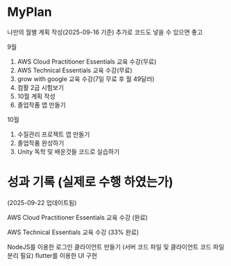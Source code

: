 # MyPlan
나만의 월별 계획 작성(2025-09-16 기준)
추가로 코드도 넣을 수 있으면 좋고

9월
1. AWS Cloud Practitioner Essentials 교육 수강(무료) 
2. AWS Technical Essentials 교육 수강(무료)
3. grow with google 교육 수강(7일 무료 후 월 49달러)
4. 컴활 2급 시험보기
5. 10월 계획 작성
6. 졸업작품 앱 만들기

10월
1. 수질관리 프로젝트 앱 만들기
2. 졸업작품 완성하기
3. Unity 독학 및 배운것들 코드로 실습하기


# 성과 기록 (실제로 수행 하였는가)
(2025-09-22 업데이트됨)

AWS Cloud Practitioner Essentials 교육 수강 (완료)

AWS Technical Essentials 교육 수강 (33% 완료)

NodeJS를 이용한 로그인 클라이언트 만들기 (서버 코드 파일 및 클라이언트 코드 파일 분리 필요)
flutter를 이용한 UI 구현

